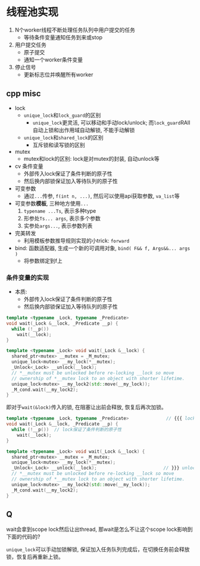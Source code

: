 # 线程池实现

1. N个worker线程不断处理任务队列中用户提交的任务
    - 等待条件变量通知任务到来或stop
2. 用户提交任务
    - 原子提交
    - 通知一个worker条件变量
3. 停止信号
    - 更新标志位并唤醒所有worker


## cpp misc

- lock
    * `unique_lock`和`lock_guard`的区别
        + `unique_lock`更灵活, 可以移动和手动lock/unlock; 而`lock_guard`RAII自动上锁和出作用域自动解锁, 不能手动解锁
    * `unique_lock`和`shared_lock`的区别
        + 互斥锁和读写锁的区别
- mutex
    * mutex和lock的区别: lock是对mutex的封装, 自动unlock等
- cv 条件变量
    * 外部传入lock保证了条件判断的原子性
    * 然后换内部锁保证加入等待队列的原子性
- 可变参数
    * 通过`...`传参, `f(int n, ...)`, 然后可以使用api获取参数, `va_list`等
- 可变参数**模板**, 三种地方使用`...`
    1. `typename ...Ts`, 表示多种type
    2. 形参处`Ts... args`, 表示多个参数
    3. 实参处`args...`, 表示参数列表
- 完美转发
    * 利用模板参数推导规则实现的小trick: `forward`
- bind: 函数适配器, 生成一个新的可调用对象, `bind( F&& f, Args&&... args )`
    * 将参数绑定到f上


### 条件变量的实现

- 本质: 
    * 外部传入lock保证了条件判断的原子性
    * 然后换内部锁保证加入等待队列的原子性

```cpp
template <typename _Lock, typename _Predicate>
void wait(_Lock &__lock, _Predicate __p) {
  while (!__p())
    wait(__lock);
}

template <typename _Lock> void wait(_Lock &__lock) {
  shared_ptr<mutex> __mutex = _M_mutex;
  unique_lock<mutex> __my_lock(*__mutex);
  _Unlock<_Lock> __unlock(__lock);
  // *__mutex must be unlocked before re-locking __lock so move
  // ownership of *__mutex lock to an object with shorter lifetime.
  unique_lock<mutex> __my_lock2(std::move(__my_lock));
  _M_cond.wait(__my_lock2);
}
```

即对于`wait(&lock)`传入的锁, 在阻塞让出前会释放, 恢复后再次加锁。

```cpp
template <typename _Lock, typename _Predicate>              // {{{ lock
void wait(_Lock &__lock, _Predicate __p) {
  while (!__p())  // lock保证了条件判断的原子性
    wait(__lock);
}

template <typename _Lock> void wait(_Lock &__lock) {
  shared_ptr<mutex> __mutex = _M_mutex;
  unique_lock<mutex> __my_lock(*__mutex);
  _Unlock<_Lock> __unlock(__lock);                         // }}} unlock
  // *__mutex must be unlocked before re-locking __lock so move
  // ownership of *__mutex lock to an object with shorter lifetime.
  unique_lock<mutex> __my_lock2(std::move(__my_lock));
  _M_cond.wait(__my_lock2);
}
```


## Q

wait会拿到scope lock然后让出thread, 那wait是怎么不让这个scope lock影响到下面的代码的?

`unique_lock`可以手动加锁解锁, 保证加入任务队列完成后，在切换任务前会释放锁，恢复后再重新上锁。

